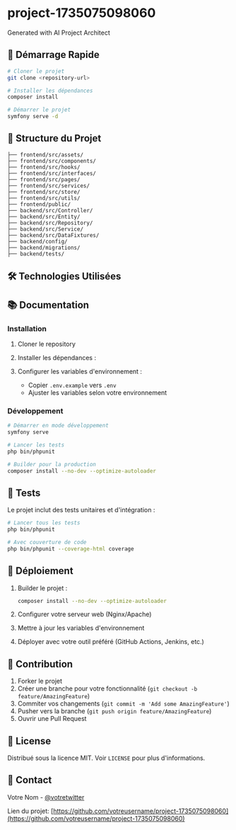# project-1735075098060

Generated with AI Project Architect



## 🚀 Démarrage Rapide

```bash
# Cloner le projet
git clone <repository-url>

# Installer les dépendances
composer install

# Démarrer le projet
symfony serve -d
```

## 📁 Structure du Projet

```
├── frontend/src/assets/
├── frontend/src/components/
├── frontend/src/hooks/
├── frontend/src/interfaces/
├── frontend/src/pages/
├── frontend/src/services/
├── frontend/src/store/
├── frontend/src/utils/
├── frontend/public/
├── backend/src/Controller/
├── backend/src/Entity/
├── backend/src/Repository/
├── backend/src/Service/
├── backend/src/DataFixtures/
├── backend/config/
├── backend/migrations/
├── backend/tests/
```

## 🛠️ Technologies Utilisées





## 📚 Documentation

### Installation

1. Cloner le repository
2. Installer les dépendances :
   
   
3. Configurer les variables d'environnement :
   - Copier `.env.example` vers `.env`
   - Ajuster les variables selon votre environnement

### Développement

```bash
# Démarrer en mode développement
symfony serve

# Lancer les tests
php bin/phpunit

# Builder pour la production
composer install --no-dev --optimize-autoloader
```

## 🧪 Tests

Le projet inclut des tests unitaires et d'intégration :

```bash
# Lancer tous les tests
php bin/phpunit

# Avec couverture de code
php bin/phpunit --coverage-html coverage
```

## 🚀 Déploiement

1. Builder le projet :
   ```bash
   composer install --no-dev --optimize-autoloader
   ```

2. Configurer votre serveur web (Nginx/Apache)
3. Mettre à jour les variables d'environnement
4. Déployer avec votre outil préféré (GitHub Actions, Jenkins, etc.)

## 📝 Contribution

1. Forker le projet
2. Créer une branche pour votre fonctionnalité (`git checkout -b feature/AmazingFeature`)
3. Commiter vos changements (`git commit -m 'Add some AmazingFeature'`)
4. Pusher vers la branche (`git push origin feature/AmazingFeature`)
5. Ouvrir une Pull Request

## 📜 License

Distribué sous la licence MIT. Voir `LICENSE` pour plus d'informations.

## 🤝 Contact

Votre Nom - [@votretwitter](https://twitter.com/votretwitter)

Lien du projet: [https://github.com/votreusername/project-1735075098060](https://github.com/votreusername/project-1735075098060)
